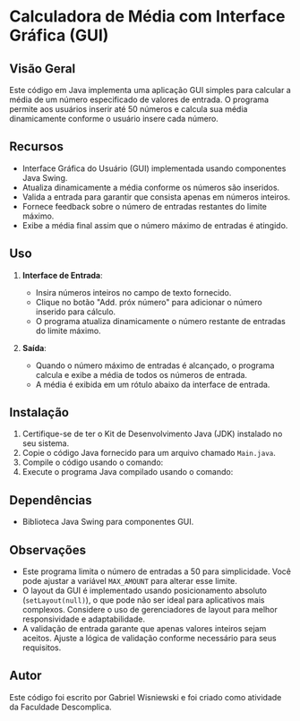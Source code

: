 # Calculadora de Média com Interface Gráfica (GUI)

## Visão Geral
Este código em Java implementa uma aplicação GUI simples para calcular a média de um número especificado de valores de entrada. O programa permite aos usuários inserir até 50 números e calcula sua média dinamicamente conforme o usuário insere cada número.

## Recursos
- Interface Gráfica do Usuário (GUI) implementada usando componentes Java Swing.
- Atualiza dinamicamente a média conforme os números são inseridos.
- Valida a entrada para garantir que consista apenas em números inteiros.
- Fornece feedback sobre o número de entradas restantes do limite máximo.
- Exibe a média final assim que o número máximo de entradas é atingido.

## Uso
1. **Interface de Entrada**:
   - Insira números inteiros no campo de texto fornecido.
   - Clique no botão "Add. próx número" para adicionar o número inserido para cálculo.
   - O programa atualiza dinamicamente o número restante de entradas do limite máximo.

2. **Saída**:
   - Quando o número máximo de entradas é alcançado, o programa calcula e exibe a média de todos os números de entrada.
   - A média é exibida em um rótulo abaixo da interface de entrada.

## Instalação
1. Certifique-se de ter o Kit de Desenvolvimento Java (JDK) instalado no seu sistema.
2. Copie o código Java fornecido para um arquivo chamado `Main.java`.
3. Compile o código usando o comando:
4. Execute o programa Java compilado usando o comando:


## Dependências
- Biblioteca Java Swing para componentes GUI.

## Observações
- Este programa limita o número de entradas a 50 para simplicidade. Você pode ajustar a variável `MAX_AMOUNT` para alterar esse limite.
- O layout da GUI é implementado usando posicionamento absoluto (`setLayout(null)`), o que pode não ser ideal para aplicativos mais complexos. Considere o uso de gerenciadores de layout para melhor responsividade e adaptabilidade.
- A validação de entrada garante que apenas valores inteiros sejam aceitos. Ajuste a lógica de validação conforme necessário para seus requisitos.

## Autor
Este código foi escrito por Gabriel Wisniewski e foi criado como atividade da Faculdade Descomplica.
